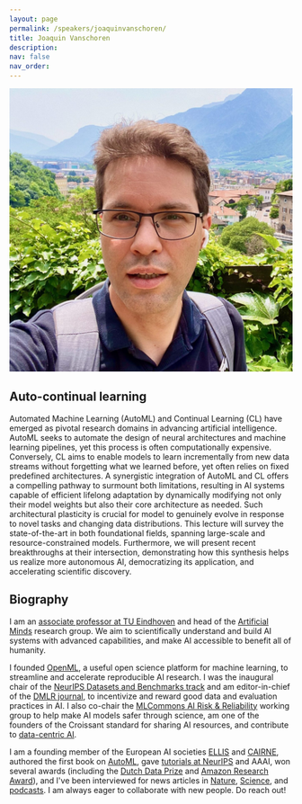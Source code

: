 ```yaml
---
layout: page
permalink: /speakers/joaquinvanschoren/
title: Joaquin Vanschoren
description:
nav: false
nav_order:
---
```


<img src="/assets/img/speakers/joaquin-vanschoren.jpeg" class="img-fluid img-center speaker-img" alt="Joaquin Vanschoren">

## Auto-continual learning

Automated Machine Learning (AutoML) and Continual Learning (CL) have emerged as pivotal research domains in advancing artificial intelligence. AutoML seeks to automate the design of neural architectures and machine learning pipelines, yet this process is often computationally expensive. Conversely, CL aims to enable models to learn incrementally from new data streams without forgetting what we learned before, yet often relies on fixed predefined architectures. A synergistic integration of AutoML and CL offers a compelling pathway to surmount both limitations, resulting in AI systems capable of efficient lifelong adaptation by dynamically modifying not only their model weights but also their core architecture as needed. Such architectural plasticity is crucial for model to genuinely evolve in response to novel tasks and changing data distributions. This lecture will survey the state-of-the-art in both foundational fields, spanning large-scale and resource-constrained models. Furthermore, we will present recent breakthroughs at their intersection, demonstrating how this synthesis helps us realize more autonomous AI, democratizing its application, and accelerating scientific discovery.


## Biography

I am an [associate professor at TU Eindhoven](https://www.tue.nl/en/research/researchers/joaquin-vanschoren/) and head of the [Artificial Minds](https://joaquinvanschoren.github.io/home/#lab) research group. We aim to scientifically understand and build AI systems with advanced capabilities, and make AI accessible to benefit all of humanity.


I founded [OpenML](https://www.openml.org/), a useful open science platform for machine learning, to streamline and accelerate reproducible AI research. I was the inaugural chair of the [NeurIPS Datasets and Benchmarks track](https://neuripsconf.medium.com/announcing-the-neurips-2021-datasets-and-benchmarks-track-644e27c1e66c) and am editor-in-chief of the [DMLR journal](https://data.mlr.press/), to incentivize and reward good data and evaluation practices in AI. I also co-chair the [MLCommons AI Risk & Reliability](https://mlcommons.org/working-groups/ai-risk-reliability/ai-risk-reliability/) working group to help make AI models safer through science, am one of the founders of the Croissant standard for sharing AI resources, and contribute to [data-centric AI](https://mlcommons.org/working-groups/research/dmlr/).


I am a founding member of the European AI societies [ELLIS](https://ellis.eu/) and [CAIRNE](https://cairne.eu/), authored the first book on [AutoML](https://link.springer.com/book/10.1007/978-3-030-05318-5), gave [tutorials at NeurIPS](https://www.youtube.com/watch?v=0eBR8a4MQ30) and AAAI, won several awards (including the [Dutch Data Prize](https://researchdata.nl/en/history-dutch-data-prize/) and [Amazon Research Award](https://www.amazon.science/research-awards)), and I've been interviewed for news articles in [Nature](https://www.nature.com/articles/d41586-023-03817-6), [Science](https://www.science.org/content/article/computers-ace-iq-tests-still-make-dumb-mistakes-can-different-tests-help), and [podcasts](https://podcasts.apple.com/us/podcast/20-dr-joaquin-vanschoren-on-making-data-public/id1541228337?i=1000520520443). I am always eager to collaborate with new people. Do reach out!

